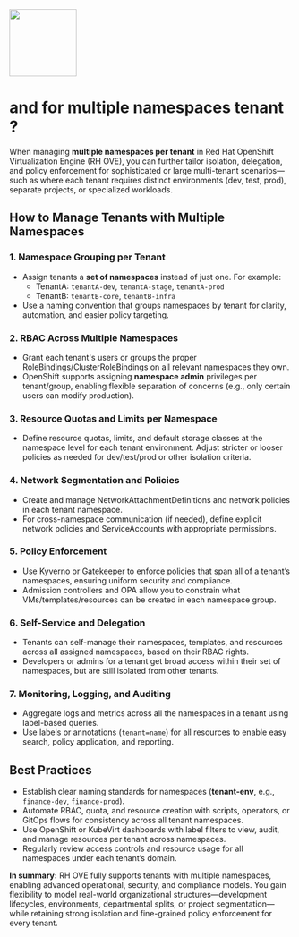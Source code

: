 <img src="https://r2cdn.perplexity.ai/pplx-full-logo-primary-dark%402x.png" class="logo" width="120"/>

# and for multiple namespaces tenant ?

When managing **multiple namespaces per tenant** in Red Hat OpenShift Virtualization Engine (RH OVE), you can further tailor isolation, delegation, and policy enforcement for sophisticated or large multi-tenant scenarios—such as where each tenant requires distinct environments (dev, test, prod), separate projects, or specialized workloads.

## How to Manage Tenants with Multiple Namespaces

### 1. **Namespace Grouping per Tenant**

- Assign tenants a **set of namespaces** instead of just one. For example:
    - TenantA: `tenantA-dev`, `tenantA-stage`, `tenantA-prod`
    - TenantB: `tenantB-core`, `tenantB-infra`
- Use a naming convention that groups namespaces by tenant for clarity, automation, and easier policy targeting.


### 2. **RBAC Across Multiple Namespaces**

- Grant each tenant's users or groups the proper RoleBindings/ClusterRoleBindings on all relevant namespaces they own.
- OpenShift supports assigning **namespace admin** privileges per tenant/group, enabling flexible separation of concerns (e.g., only certain users can modify production).


### 3. **Resource Quotas and Limits per Namespace**

- Define resource quotas, limits, and default storage classes at the namespace level for each tenant environment. Adjust stricter or looser policies as needed for dev/test/prod or other isolation criteria.


### 4. **Network Segmentation and Policies**

- Create and manage NetworkAttachmentDefinitions and network policies in each tenant namespace.
- For cross-namespace communication (if needed), define explicit network policies and ServiceAccounts with appropriate permissions.


### 5. **Policy Enforcement**

- Use Kyverno or Gatekeeper to enforce policies that span all of a tenant’s namespaces, ensuring uniform security and compliance.
- Admission controllers and OPA allow you to constrain what VMs/templates/resources can be created in each namespace group.


### 6. **Self-Service and Delegation**

- Tenants can self-manage their namespaces, templates, and resources across all assigned namespaces, based on their RBAC rights.
- Developers or admins for a tenant get broad access within their set of namespaces, but are still isolated from other tenants.


### 7. **Monitoring, Logging, and Auditing**

- Aggregate logs and metrics across all the namespaces in a tenant using label-based queries.
- Use labels or annotations (`tenant=name`) for all resources to enable easy search, policy application, and reporting.


## Best Practices

- Establish clear naming standards for namespaces (**tenant-env**, e.g., `finance-dev`, `finance-prod`).
- Automate RBAC, quota, and resource creation with scripts, operators, or GitOps flows for consistency across all tenant namespaces.
- Use OpenShift or KubeVirt dashboards with label filters to view, audit, and manage resources per tenant across namespaces.
- Regularly review access controls and resource usage for all namespaces under each tenant’s domain.

**In summary:**
RH OVE fully supports tenants with multiple namespaces, enabling advanced operational, security, and compliance models. You gain flexibility to model real-world organizational structures—development lifecycles, environments, departmental splits, or project segmentation—while retaining strong isolation and fine-grained policy enforcement for every tenant.

